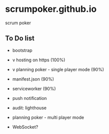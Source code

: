 # scrumpoker.github.io
scrum poker


## To Do list
-   bootstrap
- v hosting on https (100%)  
- v planning poker - single player mode (90%)  
-   manifest.json (90%)
-   serviceworker (90%)
-   push notification
-   audit: lighthouse

-   planning poker - multi player mode
-   WebSocket? 
